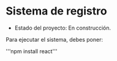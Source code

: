 <h1> Sistema de registro</h1>

- Estado del proyecto: En construcción.

Para ejecutar el sistema, debes poner:

'''npm install react''' 
